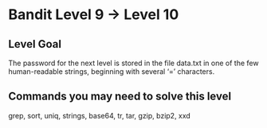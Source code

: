 # Bandit Level 9 → Level 10

## Level Goal

The password for the next level is stored in the file data.txt in one of the few human-readable strings, beginning with several ‘=’ characters.

## Commands you may need to solve this level

grep, sort, uniq, strings, base64, tr, tar, gzip, bzip2, xxd
